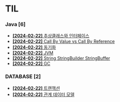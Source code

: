 # TIL
 
### Java [6]
- [**[2024-02-22]**  추상클래스와 인터페이스](https://github.com/A-lass/TIL/blob/main/Java/추상클래스와_인터페이스.md)
- [**[2024-02-22]**  Call By Value vs Call By Reference](https://github.com/A-lass/TIL/blob/main/Java/Call_By_Value_vs_Call_By_Reference.md)
- [**[2024-02-22]**  동기화](https://github.com/A-lass/TIL/blob/main/Java/동기화.md)
- [**[2024-02-22]**  JVM](https://github.com/A-lass/TIL/blob/main/Java/JVM.md)
- [**[2024-02-22]**  String StringBuilder StringBuffer](https://github.com/A-lass/TIL/blob/main/Java/String_StringBuilder_StringBuffer.md)
- [**[2024-02-22]**  GC](https://github.com/A-lass/TIL/blob/main/Java/GC.md)
### DATABASE [2]
- [**[2024-02-22]**  트랜잭션](https://github.com/A-lass/TIL/blob/main/DATABASE/트랜잭션.md)
- [**[2024-02-22]**  관계 데이터 모델](https://github.com/A-lass/TIL/blob/main/DATABASE/관계_데이터_모델.md)
